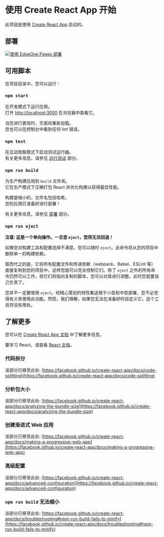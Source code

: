 # 使用 Create React App 开始

此项目是使用 [Create React App](https://github.com/facebook/create-react-app) 启动的。

## 部署

[![使用 EdgeOne Pages 部署](https://cdnstatic.tencentcs.com/edgeone/pages/deploy.svg)](https://console.cloud.tencent.com/edgeone/pages/new?from=github&template=reactjs-boilerplate)

## 可用脚本

在项目目录中，您可以运行：

### `npm start`

在开发模式下运行应用。\
打开 [http://localhost:3000](http://localhost:3000) 在浏览器中查看它。

当您进行更改时，页面将重新加载。\
您也可以在控制台中看到任何 lint 错误。

### `npm test`

在互动观察模式下启动测试运行器。\
有关更多信息，请参见 [运行测试](https://facebook.github.io/create-react-app/docs/running-tests) 部分。

### `npm run build`

为生产构建应用到 `build` 文件夹。\
它在生产模式下正确打包 React 并优化构建以获得最佳性能。

构建是缩小的，文件名包括哈希。\
您的应用已准备好进行部署！

有关更多信息，请参见 [部署](https://facebook.github.io/create-react-app/docs/deployment) 部分。

### `npm run eject`

**注意: 这是一个单向操作。一旦您 `eject`，您将无法回退！**

如果您对构建工具和配置选择不满意，您可以随时 `eject`。此命令将从您的项目中删除单一的构建依赖。

取而代之的是，它将所有配置文件和传递依赖（webpack、Babel、ESLint 等）直接复制到您的项目中，这样您就可以完全控制它们。除了 `eject` 之外的所有命令仍然可以工作，但它们将指向复制的脚本，您可以对其进行调整。此时您就要自己负责了。

您并不一定要使用 `eject`。经精心策划的特性集适用于小型和中型部署，您不必觉得有义务使用此功能。然而，我们理解，如果您无法在准备好时自定义它，这个工具将没有用处。

## 了解更多

您可以在 [Create React App 文档](https://facebook.github.io/create-react-app/docs/getting-started) 中了解更多信息。

要学习 React，请查看 [React 文档](https://reactjs.org/)。

### 代码拆分

该部分已移至此处: [https://facebook.github.io/create-react-app/docs/code-splitting](https://facebook.github.io/create-react-app/docs/code-splitting)

### 分析包大小

该部分已移至此处: [https://facebook.github.io/create-react-app/docs/analyzing-the-bundle-size](https://facebook.github.io/create-react-app/docs/analyzing-the-bundle-size)

### 创建渐进式 Web 应用

该部分已移至此处: [https://facebook.github.io/create-react-app/docs/making-a-progressive-web-app](https://facebook.github.io/create-react-app/docs/making-a-progressive-web-app)

### 高级配置

该部分已移至此处: [https://facebook.github.io/create-react-app/docs/advanced-configuration](https://facebook.github.io/create-react-app/docs/advanced-configuration)

### `npm run build` 无法缩小

该部分已移至此处: [https://facebook.github.io/create-react-app/docs/troubleshooting#npm-run-build-fails-to-minify](https://facebook.github.io/create-react-app/docs/troubleshooting#npm-run-build-fails-to-minify)
